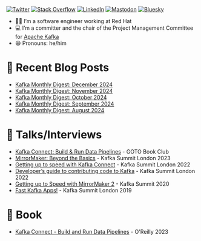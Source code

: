 [![Twitter](https://img.shields.io/badge/Twitter-1DA1F2?logo=x&logoColor=white)](https://twitter.com/MickaelMaison)
[![Stack Overflow](https://img.shields.io/badge/StackOverflow-FE7A16?logo=stackoverflow&logoColor=white)](https://stackoverflow.com/users/1765189/mickael-maison?tab=profile)
[![LinkedIn](https://img.shields.io/badge/LinkedIn-0077B5?logo=linkedin&logoColor=white)](https://www.linkedin.com/in/mickaelmaison/)
[![Mastodon](https://img.shields.io/badge/Mastodon-5855DE?logo=mastodon&logoColor=white)](https://mas.to/@MickaelMaison)
[![Bluesky](https://img.shields.io/badge/Bluesky-3985f7?logo=bluesky&logoColor=white)](https://bsky.app/profile/mickaelmaison.bsky.social)

- 👨‍🔧 I’m a software engineer working at Red Hat
- 💻 I’m a committer and the chair of the Project Management Committee for [Apache Kafka](https://kafka.apache.org/)
- 😄 Pronouns: he/him

# 📝 Recent Blog Posts

- [Kafka Monthly Digest: December 2024](https://developers.redhat.com/blog/2025/01/07/kafka-monthly-digest-december-2024)
- [Kafka Monthly Digest: November 2024](https://developers.redhat.com/blog/2024/12/02/kafka-monthly-digest-november-2024)
- [Kafka Monthly Digest: October 2024](https://developers.redhat.com/blog/2024/11/04/kafka-monthly-digest-october-2024)
- [Kafka Monthly Digest: September 2024](https://developers.redhat.com/blog/2024/10/01/kafka-monthly-digest-september-2024)
- [Kafka Monthly Digest: August 2024](https://developers.redhat.com/blog/2024/09/02/kafka-monthly-digest-august-2024)

# 💬 Talks/Interviews

- [Kafka Connect: Build & Run Data Pipelines](https://www.youtube.com/watch?v=R7xA6VDy80A) - GOTO Book Club
- [MirrorMaker: Beyond the Basics](https://www.confluent.io/events/kafka-summit-london-2023/mirrormaker-beyond-the-basics/) - Kafka Summit London 2023
- [Getting up to speed with Kafka Connect](https://www.confluent.io/en-gb/events/kafka-summit-london-2022/getting-up-to-speed-with-kafka-connect-from-the-basics-to-the-latest/) - Kafka Summit London 2022
- [Developer’s guide to contributing code to Kafka](https://www.confluent.io/events/kafka-summit-london-2022/developers-guide-to-contributing-code-to-kafka/) - Kafka Summit London 2022
- [Getting up to Speed with MirrorMaker 2](https://www.confluent.io/resources/kafka-summit-2020/getting-up-to-speed-with-mirrormaker-2/) - Kafka Summit 2020
- [Fast Kafka Apps!](https://www.confluent.io/kafka-summit-lon19/fast-kafka-apps/) - Kafka Summit London 2019

# 📘 Book

- [Kafka Connect - Build and Run Data Pipelines](https://www.oreilly.com/library/view/kafka-connect/9781098126520/) - O'Reilly 2023

